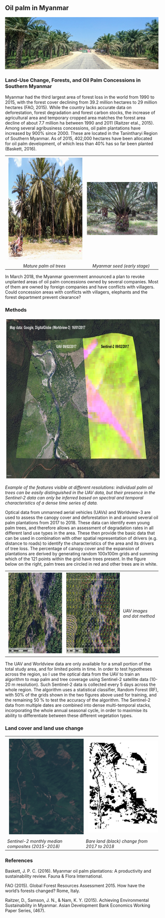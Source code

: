 <h2>Oil palm in Myanmar</h2>
<img src="plantation.jpg">
<h3>Land-Use Change, Forests, and Oil Palm Concessions in Southern Myanmar</h3>
<p>Myanmar  had  the  third  largest  area  of  forest  loss  in  the  world  from  1990 to 2015,  with  the  forest  cover  declining  from  39.2  million  hectares  to 29  million  hectares  (FAO,  2015).  While  the  country  lacks  accurate  data  on deforestation,  forest  degradation  and  forest  carbon  stocks,  the  increase  of  agricultural  area  and  temporary  cropped  area  matches  the  forest  area  decline  of  about  7.7  million  ha between  1990 and  2011  (Raitzer  etal.,  2015).  Among  several  agribusiness  concessions,  oil  palm  plantations  have  increased  by 900%  since  2000.  These  are  located  in the  Tanintharyi  Region  of  Southern  Myanmar.  As of 2015,  402,000  hectares  have  been allocated  for  oil  palm  development,  of  which  less  than  40%  has so  far  been  planted  (Baskett,  2016). </p>
<table cellspacing="2" cellpadding="2" border="0">
<tr>
<td><center><img src="road.jpg" alt="[Roadside]" title="plantation"  width="500" height="335" hspace="4" vspace="4" ></center></td>
<td><center><img src="myanmar.jpg" alt="[Myanmar seed]" title="Myanmar seed (early stage)"  width="450 height="335" hspace="4" vspace="4" ></center></td>
</tr>
<tr>
<td><em><center>Mature palm oil trees</center></em></td>
<td><em><center>Myanmar seed (early stage)</center></em></td>
</tr>
</table>
<p>In March 2018, the Myanmar government announced a plan to revoke unplanted areas of oil palm concessions owned by several companies. Most of them are owned by foreign
companies and have conflicts with villagers. Could concession areas with conflicts with villagers, elephants and the forest department prevent clearance?</p>
<p><h3>Methods
</p></h3>
<p><img src="fuse.jpg" alt="[UAV and Sentinel-2]" title="" width="808" height="523" hspace="4" vspace="4">
</p>
<p><em>Example of the features visible at different resolutions: individual palm oil trees can be easily distinguished in the UAV data, but their presence in the Sentinel-2 data can only be inferred based on spectral and temporal characteristics of a dense time series of data.</em></p>
<p>Optical data from unmanned aerial vehicles (UAVs) and Worldview-3 are used to assess the canopy cover and deforestation in and around several oil palm plantations from 2017 to 2018. These data can identify even young palm trees, and therefore allows an assessment of degradation rates in all different land use types in the area. These then provide the basic data that can be used in combination with other spatial representation of drivers (e.g. distance to roads) to identify the characteristics of the area and its drivers of tree loss. The percentage of canopy cover and the expansion of plantations are derived by generating random 100x100m grids and summing which of the 121 points within the grid have trees present. In the figure below on the right, palm trees are circled in red and other trees are in white.</p>
<table cellspacing="2" cellpadding="2" border="0">
<tr>
<td><img src="uav1.jpg" alt="Close up" title="" width="393" height="265" hspace="4" vspace="4"></td>
<td> <img src="uav2.jpg" alt="Marked" title="" width="393" height="265" hspace="4" vspace="4"></td>
<td><em>UAV images and dot method</em></td>
</table>
<p>The UAV and Worldview data are only available for a small portion of the total study area, and for limited points in time. In order to test hypotheses across the region, so I use the optical data from the UAV to train an algorithm to map palm and tree coverage using Sentinel-2 satellite data (10-20 m resolution). Such Sentinel-2 data is collected every 5 days across the whole region. The algorithm uses a statistical classifier, Random Forest (RF), with 50% of the grids shown in the two figures above used for training, and the remaining 50 % to test the accuracy of the algorithm. The Sentinel-2 data from multiple dates are combined into dense multi-temporal stacks, incorporating the whole annual seasonal cycle, in order to maximise its ability to differentiate between these different vegetation types.</p>
<p><h3>Land cover and land use change
</p></h3>
<table cellspacing="2" cellpadding="2" border="0" summary="">
<tr>
<td><img src="S2time.gif" alt="[Sentinel-2 Timelapse]" title="Sentinel-2 monthly median composites" width="400" hspace="6" vspace="6"></td>
<td><img src="bare.gif" alt="[Landsat Timelapse]" title="Bare land from 2017 to 2018"  width="400" hspace="6" vspace="6"></td>
</tr>
<tr>
<td><em>Sentinel-2 monthly median composites (2015-2018)</em></td>
<td><em>Bare land (black) change from 2017 to 2018</em></td>
</tr>
</table>
<p><h3>References
</p></h3>
<p>Baskett,  J.  P.  C.  (2016).  Myanmar  oil  palm  plantations:  A  productivity  and  sustainability  review.  Fauna  &  Flora  International.  </p>
<p>FAO  (2015).  Global  Forest  Resources  Assessment  2015.  How  have  the  world&#8217;s  forests  changed?  Rome,  Italy.  </p>
<p>Raitzer,  D.,  Samson,  J.  N.,  &  Nam,  K.  Y.  (2015).  Achieving  Environmental  Sustainability  in  Myanmar.  Asian  Development  Bank  Economics  Working  Paper  Series,  (467).</p>
